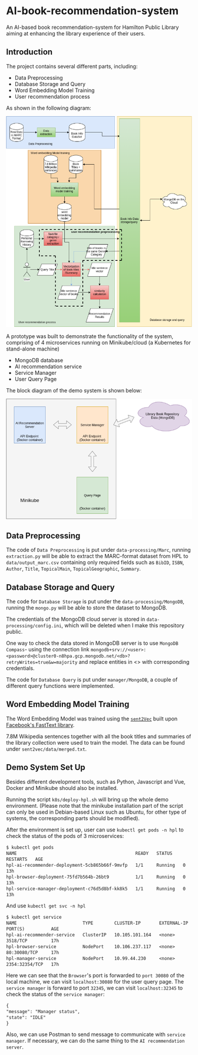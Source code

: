 # AI-book-recommendation-system
An AI-based book recommendation-system for Hamilton Public Library aiming at enhancing the library experience of their users.

## Introduction

The project contains several different parts, including:
- Data Preprocessing
- Database Storage and Query
- Word Embedding Model Training
- User recommendation process

As shown in the following diagram:

![System Block Diagram](./images/AIBRS-HPL.png)

A prototype was built to demonstrate the functionality of the system, comprising of 4 microservices running on Minikube/cloud (a Kubernetes for stand-alone machine)
- MongoDB database
- AI recommendation service
- Service Manager
- User Query Page

The block diagram of the demo system is shown below:

![Demo System Block Diagram](./images/Demo-System-Design.png)


## Data Preprocessing
The code of `Data Preprocessing` is put under `data-processing/Marc`, running `extraction.py` will be able to extract the MARC-format dataset from HPL to `data/output_marc.csv` containing only required fields such as `BibID`, `ISBN`, `Author`, `Title`, `TopicalMain`, `TopicalGeographic`, `Summary`.

## Database Storage and Query
The code for `Database Storage` is put under the `data-processing/MongoDB`, running the `mongo.py` will be able to store the dataset to MongoDB.

The credentials of the MongoDB cloud server is stored in `data-processing/config.ini`, which will be deleted when I make this repository public.

One way to check the data stored in MongoDB server is to use `MongoDB Compass`- using the connection link `mongodb+srv://<user>:<password>@cluster0-n8hpa.gcp.mongodb.net/<db>?retryWrites=true&w=majority`  and replace entities in <> with corresponding credentials.

The code for `Database Query` is put under `manager/MongoDB`, a couple of different query functions were implemented.

## Word Embedding Model Training
The Word Embedding Model was trained using the [`sent2Vec`](https://github.com/epfml/sent2vec) built upon [Facebook's FastText library](https://github.com/facebookresearch/fastText).

7.8M Wikipedia sentences together with all the book titles and summaries of the library collection were used to train the model. The data can be found under `sent2vec/data/merged.txt`.

## Demo System Set Up
Besides different development tools, such as Python, Javascript and Vue, Docker and Minikube should also be installed.

Running the script `k8s/deploy-hpl.sh` will bring up the whole demo environment. (Please note that the minikube installation part of the script can only be used in Debian-based Linux such as Ubuntu, for other type of systems, the corresponding parts should be modified).

After the environment is set up, user can use `kubectl get pods -n hpl` to check the status of the pods of 3 microservices:
```
$ kubectl get pods
NAME                                             READY   STATUS    RESTARTS   AGE
hpl-ai-recommender-deployment-5cb865b66f-9mvfp   1/1     Running   0          13h
hpl-browser-deployment-75fd7b564b-26bt9          1/1     Running   0          13h
hpl-service-manager-deployment-c76d5d8bf-kk8k5   1/1     Running   0          13h
```
And use `kubectl get svc -n hpl`
```
$ kubectl get service
NAME                         TYPE        CLUSTER-IP       EXTERNAL-IP   PORT(S)          AGE
hpl-ai-recommender-service   ClusterIP   10.105.101.164   <none>        3518/TCP         17h
hpl-browser-service          NodePort    10.106.237.117   <none>        80:30080/TCP     17h
hpl-manager-service          NodePort    10.99.44.230     <none>        2354:32354/TCP   17h
```
Here we can see that the `Browser`'s port is forwarded to `port 30080` of the local machine, we can visit `localhost:30080` for the user query page.
The `service manager` is forward to port `32345`, we can visit `localhost:32345` to check the status of the `service manager`:
```
{
"message": "Manager status",
"state": "IDLE"
}
```
Also, we can use Postman to send message to communicate with `service manager`. If necessary, we can do the same thing to the `AI recommendation server`.